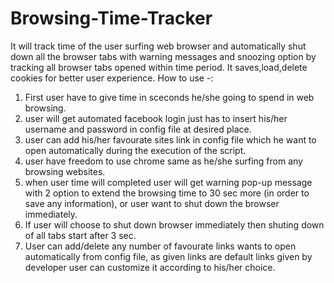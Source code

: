 # Browsing-Time-Tracker
It will track time of the user surfing web browser and automatically shut down all the browser tabs with warning messages and snoozing option by tracking all browser tabs opened within time period. It saves,load,delete cookies for better user experience.
How to use -:
1) First user have to give time in sceconds he/she going to spend in web browsing. 
2) user will get automated facebook login just has to insert his/her username and password in config file at desired place.
3) user can add his/her favourate sites link in config file which he want to open automatically during the execution of the script.
4) user have freedom to use chrome same as he/she surfing from any browsing websites.
5) when user time will completed user will get warning pop-up message with 2 option to extend the browsing time to 30 sec more (in order to save any information), or user want to shut down the browser immediately.
6) If user will choose to shut down browser immediately then shuting down of all tabs start after 3 sec.
7) User can add/delete any number of favourate links wants to open automatically from config file, as given links are default links given by developer user can customize it according to his/her choice.
